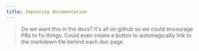 ```yaml
---
title: Improving documentation
---
```


> Do we want this in the docs? It's all on github so we could encourage PRs to fix things.
Could even create a button to automagicallly link to the markdown file behind each doc page.

